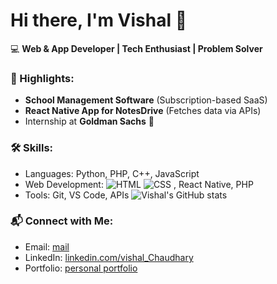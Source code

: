 # Hi there, I'm Vishal 👋
💻 **Web & App Developer | Tech Enthusiast | Problem Solver**

### 🌟 Highlights:
- **School Management Software** (Subscription-based SaaS)
- **React Native App for NotesDrive** (Fetches data via APIs)
- Internship at **Goldman Sachs** 🎉

### 🛠 Skills:
- Languages: Python, PHP, C++, JavaScript
- Web Development: ![HTML](https://img.shields.io/badge/-HTML-E34F26?logo=html5&logoColor=white)
![CSS](https://img.shields.io/badge/-CSS-1572B6?logo=css3&logoColor=white)
, React Native, PHP
- Tools: Git, VS Code, APIs
![Vishal's GitHub stats](<img src="https://github-readme-stats.vercel.app/api?username=codewithvishaldk&theme=default&show_icons=true&hide_border=true&count_private=true" alt="codewithvishaldk's GitHub Stats" />)

### 📬 Connect with Me:
- Email: [mail](mailto:vishal.2302305051@sanskriti.ac.in)
- LinkedIn: [linkedin.com/vishal_Chaudhary](https://www.linkedin.com/in/vishal-chaudhary2301/)
- Portfolio: [personal portfolio ]([https://vishalportfolio.com](https://vishalchaudhary.glitch.me/))

